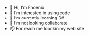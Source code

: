 - 👋 Hi, I’m Phoenix
- 👀 I’m interested in using code 	
- 🌱 I’m currently learning C#
- 💞️ I’m not looking collaborate 		
- 📫 For reach me loockin my web site

<!---
p-hoenix/p-hoenix is a ✨ special ✨ repository because its `README.md` (this file) appears on your GitHub profile.
You can click the Preview link to take a look at your changes.
--->
